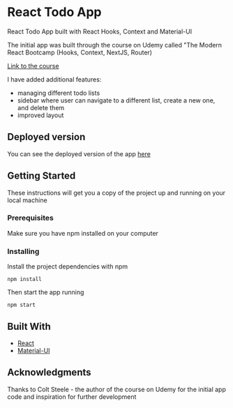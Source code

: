 # React Todo App

React Todo App built with React Hooks, Context and Material-UI

The initial app was built through the course on Udemy called "The Modern React Bootcamp (Hooks, Context, NextJS, Router)

[Link to the course](https://www.udemy.com/course/modern-react-bootcamp/)

I have added additional features:

- managing different todo lists
- sidebar where user can navigate to a different list, create a new one, and delete them
- improved layout

## Deployed version

You can see the deployed version of the app [here](https://inspiring-turing-44f899.netlify.com/)

## Getting Started

These instructions will get you a copy of the project up and running on your local machine

### Prerequisites

Make sure you have npm installed on your computer

### Installing

Install the project dependencies with npm

```
npm install
```

Then start the app running

```
npm start
```

## Built With

- [React](https://reactjs.org/)
- [Material-UI](https://material-ui.com/)

## Acknowledgments

Thanks to Colt Steele - the author of the course on Udemy for the initial app code and inspiration for further development
